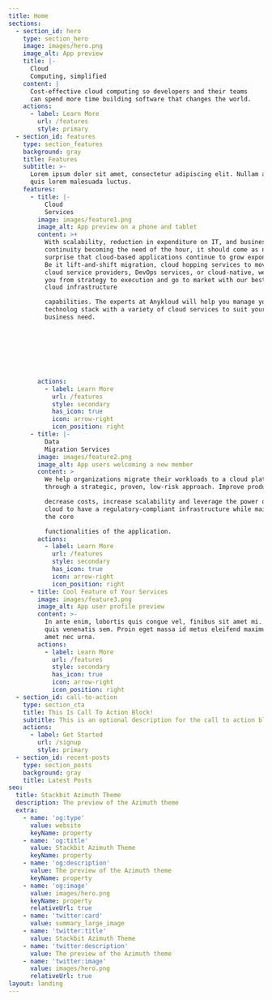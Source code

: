 ```yaml
---
title: Home
sections:
  - section_id: hero
    type: section_hero
    image: images/hero.png
    image_alt: App preview
    title: |-
      Cloud
      Computing, simplified
    content: |
      Cost-effective cloud computing so developers and their teams
      can spend more time building software that changes the world.
    actions:
      - label: Learn More
        url: /features
        style: primary
  - section_id: features
    type: section_features
    background: gray
    title: Features
    subtitle: >-
      Lorem ipsum dolor sit amet, consectetur adipiscing elit. Nullam a metus
      quis lorem malesuada luctus.
    features:
      - title: |-
          Cloud
          Services
        image: images/feature1.png
        image_alt: App preview on a phone and tablet
        content: >+
          With scalability, reduction in expenditure on IT, and business
          continuity becoming the need of the hour, it should come as no
          surprise that cloud-based applications continue to grow exponentially.
          Be it lift-and-shift migration, cloud hopping services to move between
          cloud service providers, DevOps services, or cloud-native, we handhold
          you from strategy to execution and go to market with our best-in-class
          cloud infrastructure

          capabilities. The experts at Anykloud will help you manage your
          technolog stack with a variety of cloud services to suit your every
          business need.








        actions:
          - label: Learn More
            url: /features
            style: secondary
            has_icon: true
            icon: arrow-right
            icon_position: right
      - title: |-
          Data
          Migration Services
        image: images/feature2.png
        image_alt: App users welcoming a new member
        content: >
          We help organizations migrate their workloads to a cloud platform
          through a strategic, proven, low-risk approach. Improve productivity,

          decrease costs, increase scalability and leverage the power of the
          cloud to have a regulatory-compliant infrastructure while maintaining
          the core

          functionalities of the application.
        actions:
          - label: Learn More
            url: /features
            style: secondary
            has_icon: true
            icon: arrow-right
            icon_position: right
      - title: Cool Feature of Your Services
        image: images/feature3.png
        image_alt: App user profile preview
        content: >-
          In ante enim, lobortis quis congue vel, finibus sit amet mi. Aenean
          quis venenatis sem. Proin eget massa id metus eleifend maximus sit
          amet nec urna.
        actions:
          - label: Learn More
            url: /features
            style: secondary
            has_icon: true
            icon: arrow-right
            icon_position: right
  - section_id: call-to-action
    type: section_cta
    title: This Is Call To Action Block!
    subtitle: This is an optional description for the call to action block.
    actions:
      - label: Get Started
        url: /signup
        style: primary
  - section_id: recent-posts
    type: section_posts
    background: gray
    title: Latest Posts
seo:
  title: Stackbit Azimuth Theme
  description: The preview of the Azimuth theme
  extra:
    - name: 'og:type'
      value: website
      keyName: property
    - name: 'og:title'
      value: Stackbit Azimuth Theme
      keyName: property
    - name: 'og:description'
      value: The preview of the Azimuth theme
      keyName: property
    - name: 'og:image'
      value: images/hero.png
      keyName: property
      relativeUrl: true
    - name: 'twitter:card'
      value: summary_large_image
    - name: 'twitter:title'
      value: Stackbit Azimuth Theme
    - name: 'twitter:description'
      value: The preview of the Azimuth theme
    - name: 'twitter:image'
      value: images/hero.png
      relativeUrl: true
layout: landing
---
```

